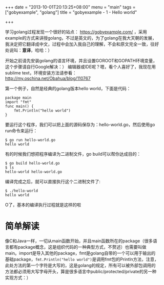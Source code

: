+++
date = "2013-10-01T20:13:25+08:00"
menu = "main"
tags = ["gobyexample", "golang"]
title = "gobyexample - 1 - Hello world"

+++

学习golang过程发现一个很好的站点： https://gobyexample.com/ ，采用example的方式来讲授golang，不过是英文的，为了golang在我大天朝的发展，我决定把它翻译成中文，过程中会加入我自己的理解，不会和原文完全一致，往好处说叫：**意译**，哈哈：）

开始之前请先安装golang的语言环境，并且设置GOROOT和GOPATH环境变量，这个步骤请自行Google解决：）
编辑器或IDE呢？嗯，看个人喜好了，我现在用sublime text，环境安装方法请参看： http://my.oschina.net/Obahua/blog/110767 

第一个例子，自然是经典的golang版本hello world，下面是代码：

	package main
	import "fmt"
	func main() {
		fmt.Println("hello world")
	}

要运行这个程序，我们可以把上面的源码保存为：hello-world.go，然后使用go run命令来运行：

	$ go run hello-world.go
	hello world

有的时候我们想把程序编译为二进制文件，go build可以帮你达成目的：

	$ go build hello-world.go
	$ ls
	hello-world	hello-world.go

编译完成之后，就可以直接执行这个二进制文件了:

	$ ./hello-world
	hello world

O了，基本的编译执行过程就是这样的啦

# 简单解读

像C和Java一样，一切从main函数开始，并且main函数所在的package（很多语言都有package概念，这是组织代码的一种典型方式，不赘述）也需要叫做main。import是导入其他的package，fmt是golang自带的一个可以用于输出的基础package，`fmt.Println("hello world")`是调用fmt包的Println方法，注意，此处方法的第一个字符是大写的，这是golang的规定，所有可以被外部包调用的方法都必须用大写字母开头，算是很多语言中public/protected/private的另一种实现方式：）